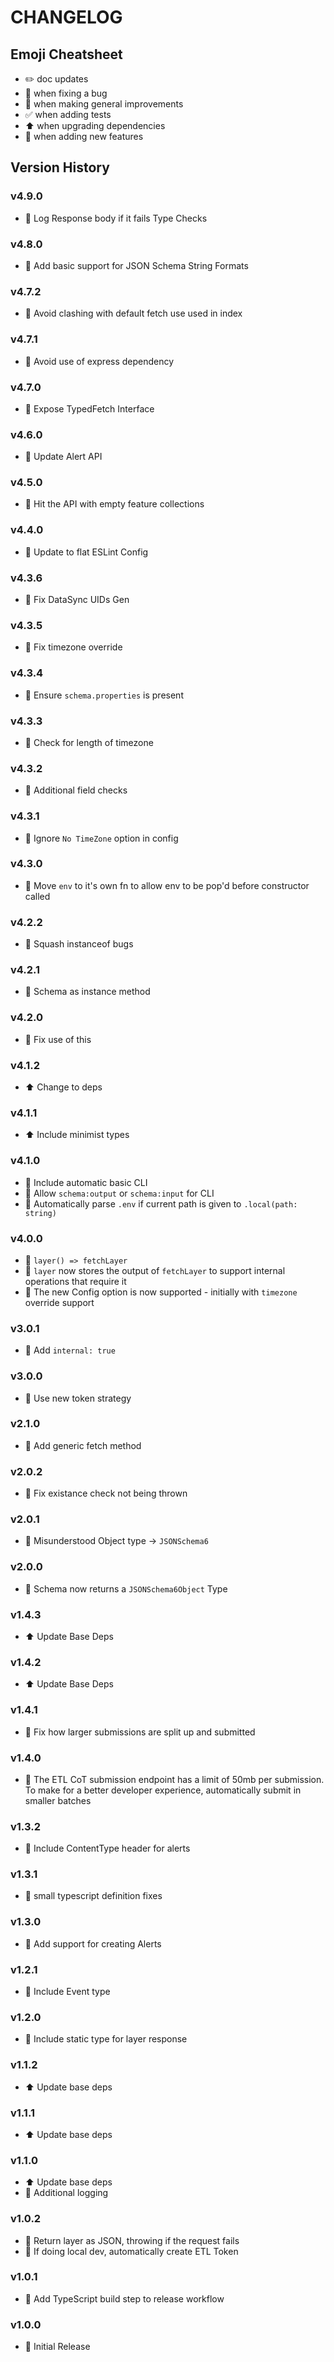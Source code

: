 # CHANGELOG

## Emoji Cheatsheet
- :pencil2: doc updates
- :bug: when fixing a bug
- :rocket: when making general improvements
- :white_check_mark: when adding tests
- :arrow_up: when upgrading dependencies
- :tada: when adding new features

## Version History

### v4.9.0

- :rocket: Log Response body if it fails Type Checks

### v4.8.0

- :rocket: Add basic support for JSON Schema String Formats

### v4.7.2

- :bug: Avoid clashing with default fetch use used in index

### v4.7.1

- :rocket: Avoid use of express dependency

### v4.7.0

- :rocket: Expose TypedFetch Interface

### v4.6.0

- :rocket: Update Alert API

### v4.5.0

- :rocket: Hit the API with empty feature collections

### v4.4.0

- :rocket: Update to flat ESLint Config

### v4.3.6

- :bug: Fix DataSync UIDs Gen

### v4.3.5

- :bug: Fix timezone override

### v4.3.4

- :bug: Ensure `schema.properties` is present

### v4.3.3

- :bug: Check for length of timezone

### v4.3.2

- :bug: Additional field checks

### v4.3.1

- :bug: Ignore `No TimeZone` option in config

### v4.3.0

- :rocket: Move `env` to it's own fn to allow env to be pop'd before constructor called

### v4.2.2

- :rocket: Squash instanceof bugs

### v4.2.1

- :rocket: Schema as instance method

### v4.2.0

- :bug: Fix use of this

### v4.1.2

- :arrow_up: Change to deps

### v4.1.1

- :arrow_up: Include minimist types

### v4.1.0

- :tada: Include automatic basic CLI
- :rocket: Allow `schema:output` or `schema:input` for CLI
- :rocket: Automatically parse `.env` if current path is given to `.local(path: string)`

### v4.0.0

- :rocket: `layer() => fetchLayer`
- :rocket: `layer` now stores the output of `fetchLayer` to support internal operations that require it
- :tada: The new Config option is now supported - initially with `timezone` override support

### v3.0.1

- :bug: Add `internal: true`

### v3.0.0

- :rocket: Use new token strategy

### v2.1.0

- :tada: Add generic fetch method

### v2.0.2

- :bug: Fix existance check not being thrown

### v2.0.1

- :bug: Misunderstood Object type -> `JSONSchema6`

### v2.0.0

- :rocket: Schema now returns a `JSONSchema6Object` Type

### v1.4.3

- :arrow_up: Update Base Deps

### v1.4.2

- :arrow_up: Update Base Deps

### v1.4.1

- :bug: Fix how larger submissions are split up and submitted

### v1.4.0

- :rocket: The ETL CoT submission endpoint has a limit of 50mb per submission. To make for a better developer experience, automatically submit in smaller batches

### v1.3.2

- :bug: Include ContentType header for alerts

### v1.3.1

- :bug: small typescript definition fixes

### v1.3.0

- :rocket: Add support for creating Alerts

### v1.2.1

- :tada: Include Event type

### v1.2.0

- :tada: Include static type for layer response

### v1.1.2

- :arrow_up: Update base deps

### v1.1.1

- :arrow_up: Update base deps

### v1.1.0

- :arrow_up: Update base deps
- :rocket: Additional logging

### v1.0.2

- :bug: Return layer as JSON, throwing if the request fails
- :rocket: If doing local dev, automatically create ETL Token

### v1.0.1

- :bug: Add TypeScript build step to release workflow

### v1.0.0

- :rocket: Initial Release
